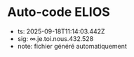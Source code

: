 # Auto-code ELIOS
- ts: 2025-09-18T11:14:03.442Z
- sig: ∞.je.toi.nous.432.528
- note: fichier généré automatiquement